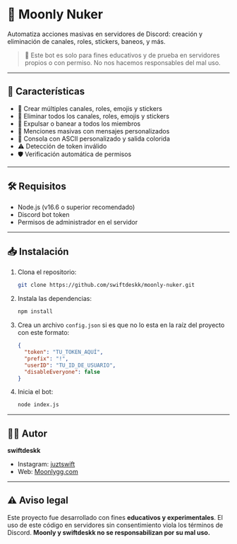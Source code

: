 # 🌙 Moonly Nuker

Automatiza acciones masivas en servidores de Discord: creación y eliminación de canales, roles, stickers, baneos, y más.

> 🚨 Este bot es solo para fines educativos y de prueba en servidores propios o con permiso. No nos hacemos responsables del mal uso.

---

## 📌 Características

- 📁 Crear múltiples canales, roles, emojis y stickers
- 🧹 Eliminar todos los canales, roles, emojis y stickers
- 🦶 Expulsar o banear a todos los miembros
- 🔔 Menciones masivas con mensajes personalizados
- 🎨 Consola con ASCII personalizado y salida colorida
- ⚠️ Detección de token inválido
- 🛡 Verificación automática de permisos

---

## 🛠 Requisitos

- Node.js (v16.6 o superior recomendado)
- Discord bot token
- Permisos de administrador en el servidor

---

## 📥 Instalación

1. Clona el repositorio:
   ```bash
   git clone https://github.com/swiftdeskk/moonly-nuker.git
   ```

2. Instala las dependencias:

   ```bash
   npm install
   ```

3. Crea un archivo `config.json` si es que no lo esta en la raíz del proyecto con este formato:

   ```json
   {
     "token": "TU_TOKEN_AQUÍ",
     "prefix": "!",
     "userID": "TU_ID_DE_USUARIO",
     "disableEveryone": false
   }
   ```

4. Inicia el bot:

   ```bash
   node index.js
   ```
   
---

## 🧑‍💻 Autor

**swiftdeskk**

* Instagram: [juztswift](https://instagram.com/juztswift)
* Web: [Moonlygg.com](https://Moonlygg.com)

---

## ⚠️ Aviso legal

Este proyecto fue desarrollado con fines **educativos y experimentales**.
El uso de este código en servidores sin consentimiento viola los términos de Discord.
**Moonly y swiftdeskk no se responsabilizan por su mal uso.**
